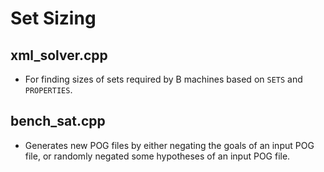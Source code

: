 # Set Sizing
## xml_solver.cpp
- For finding sizes of sets required by B machines based on `SETS` and `PROPERTIES`.
## bench_sat.cpp
- Generates new POG files by either negating the goals of an input POG file, or randomly negated some hypotheses of an input POG file.